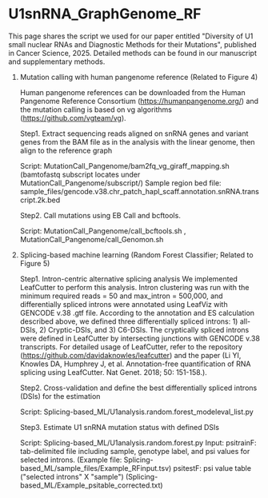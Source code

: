 # U1snRNA_GraphGenome_RF

This page shares the script we used for our paper entitled "Diversity of U1 small nuclear RNAs and Diagnostic Methods for their Mutations", published in Cancer Science, 2025. Detailed methods can be found in our manuscript and supplementary methods.

1. Mutation calling with human pangenome reference (Related to Figure 4)

   Human pangenome references can be downloaded from the Human Pangenome Reference Consortium (https://humanpangenome.org/) and the mutation calling is based on vg algorithms (https://github.com/vgteam/vg).

   Step1. Extract sequencing reads aligned on snRNA genes and variant genes from the BAM file as in the analysis with the linear genome, then align to the reference graph

      Script: MutationCall_Pangenome/bam2fq_vg_giraff_mapping.sh (bamtofastq subscript locates under MutationCall_Pangenome/subscript/)
      Sample region bed file: sample_files/gencode.v38.chr_patch_hapl_scaff.annotation.snRNA.transcript.2k.bed

   Step2. Call mutations using EB Call and bcftools.

      Script: MutationCall_Pangenome/call_bcftools.sh , MutationCall_Pangenome/call_Genomon.sh

3. Splicing-based machine learning (Random Forest Classifier; Related to Figure 5)

   Step1. Intron-centric alternative splicing analysis
     We implemented LeafCutter to perform this analysis.
     Intron clustering was run with the minimum required reads = 50 and max_intron = 500,000, and differentially spliced introns were annotated using LeafViz with GENCODE v.38 .gtf file. According to the annotation and ES calculation described above, we defined three differentially spliced introns: 1) all-DSIs, 2) Cryptic-DSIs, and 3) C6-DSIs. The cryptically spliced introns were defined in LeafCutter by intersecting junctions with GENCODE v.38 transcripts.
     For detailed usage of LeafCutter, refer to the repository (https://github.com/davidaknowles/leafcutter) and the paper (Li YI, Knowles DA, Humphrey J, et al. Annotation-free quantification of RNA splicing
using LeafCutter. Nat Genet. 2018; 50: 151-158.).

   Step2. Cross-validation and define the best differentially spliced introns (DSIs) for the estimation 

      Script: Splicing-based_ML/U1analysis.random.forest_modeleval_list.py
   
   Step3. Estimate U1 snRNA mutation status with defined DSIs

      Script: Splicing-based_ML/U1analysis.random.forest.py
      Input:
         psitrainF: tab-delimited file including sample, genotype label, and psi values for selected introns.
         (Example file: Splicing-based_ML/sample_files/Example_RFinput.tsv)
         psitestF: psi value table ("selected introns" X "sample")
         (Splicing-based_ML/Example_psitable_corrected.txt)
 
      
